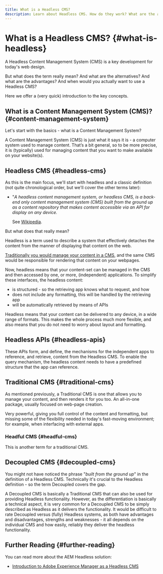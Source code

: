 ```yaml
---
title: What is a Headless CMS?
description: Learn about Headless CMS. How do they work? What are the alternatives and differences? Why would you want to use a Headless CMS?
---
```


# What is a Headless CMS? {#what-is-headless}

A Headless Content Management System (CMS) is a key development for today's web design.

But what does the term really mean? And what are the alternatives? And what are the advantages? And when would you actually want to use a Headless CMS? 

Here we offer a (very quick) introduction to the key concepts.

## What is a Content Management System (CMS)? {#content-management-system}

Let's start with the basics - what is a Content Management System?

A Content Management System (CMS) is just what it says it is - a computer system used to manage content. That’s a bit general, so to be more precise, it is (typically) used for managing content that you want to make available on your website(s).

## Headless CMS {#headless-cms}

As this is the main focus, we'll start with headless and a classic definition (not quite chronological order, but we'll cover the other terms later):

* "*A headless content management system, or headless CMS, is a back-end only content management system (CMS) built from the ground up as a content repository that makes content accessible via an API for display on any device.*

  See [Wikipedia](https://en.wikipedia.org/wiki/Headless_content_management_system).

But what does that really mean?

Headless is a term used to describe a system that effectively detaches the content from the manner of displaying that content on the web. 

[Traditionally you would manage your content in a CMS](#traditional-cms), and the same CMS would be responsible for rendering that content on your webpages.

Now, headless means that your content-set can be managed in the CMS and then accessed by one, or more, (independent) applications. To simplify these interfaces, the headless content:

* is structured - so the retrieving app knows what to request, and how
* does not include any formatting, this will be handled by the retrieving app
* will be automatically retrieved by means of APIs

Headless means that your content can be delivered to any device, in a wide range of formats. This makes the whole process much more flexible, and also means that you do not need to worry about layout and formatting.

## Headless APIs {#headless-apis}

These APIs form, and define, the mechanisms for the independent apps to reference, and retrieve, content from the Headless CMS. To enable the query mechanism, the headless content needs to have a predefined structure that the app can reference.

## Traditional CMS {#traditional-cms}

As mentioned previously, a Traditional CMS is one that allows you to manage your content, and then renders it for you too. An all-in-one package, usually focused on web-page creation. 

Very powerful, giving you full control of the content and formatting, but missing some of the flexibility needed in today's fast-moving environment; for example, when interfacing with external apps.

### Headful CMS {#headful-cms}

This is another term for a traditional CMS.

## Decoupled CMS {#decoupled-cms}

You might not have noticed the phrase "*built from the ground up*" in the definition of a Headless CMS. Technically it's crucial to the Headless definition - so the term Decoupled covers the gap. 

A Decoupled CMS is basically a Traditional CMS that can also be used for providing Headless functionality. However, as the differentiation is basically a technical aspect, it is very common for a Decoupled CMS to be simply described as Headless as it delivers the functionality. It would be difficult to rate Decoupled versus (fully) Headless systems, as both have advantages and disadvantages, strengths and weaknesses - it all depends on the individual CMS and how easily, reliably they deliver the headless functionality.

## Further Reading {#further-reading}

You can read more about the AEM Headless solution:

* [Introduction to Adobe Experience Manager as a Headless CMS](help/headless/introduction.md)
